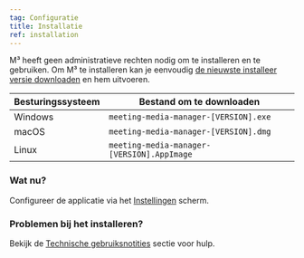 ```yaml
---
tag: Configuratie
title: Installatie
ref: installation
---
```


M³ heeft geen administratieve rechten nodig om te installeren en te gebruiken. Om M³ te installeren kan je eenvoudig [de nieuwste installeer versie downloaden]({{site.github}}/releases/latest) en hem uitvoeren.

| Besturingssysteem | Bestand om te downloaden                               |
| ----------------- | ------------------------------------------------------ |
| Windows           | `meeting-media-manager-[VERSION].exe`           |
| macOS             | `meeting-media-manager-[VERSION].dmg` |
| Linux             | `meeting-media-manager-[VERSION].AppImage`      |

### Wat nu?

Configureer de applicatie via het [Instellingen]({{page.lang}}/#configuration) scherm.

### Problemen bij het installeren?

Bekijk de [Technische gebruiksnotities]({{page.lang}}/#usage-notes) sectie voor hulp.
